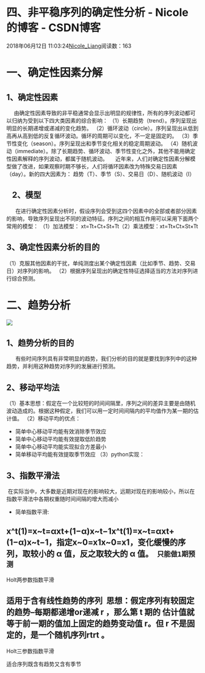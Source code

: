 # 四、非平稳序列的确定性分析 - Nicole的博客 - CSDN博客
2018年06月12日 11:03:24[Nicole_Liang](https://me.csdn.net/weixin_39541558)阅读数：163
# 一、确定性因素分解
## 1、确定性因素
     由确定性因素导致的非平稳通常会显示出明显的规律性，所有的序列波动都可以归纳为受到以下四大类因素的综合影响：
（1）长期趋势（trend）。序列呈现出明显的长期递增或递减的变化趋势。
（2）循环波动（circle）。序列呈现出从低到高再从高到低的反复循环波动。循环的周期可以变化，不一定是固定的。
（3）季节性变化（season）。序列呈现出和季节变化相关的稳定周期波动。
（4）随机波动（immediate）。除了长期趋势、循环波动、季节性变化之外，其他不能用确定性因素解释的序列波动，都属于随机波动。
    近年来，人们对确定性因素分解模型做了改进，如果观察时期不够长，人们将循环因素改为特殊交易日因素（day）。新的四大因素为：
趋势（T）、季节（S）、交易日（D）、随机波动（I）
##    2、模型
      在进行确定性因素分析时，假设序列会受到这四个因素中的全部或者部分因素的影响，导致序列呈现出不同的波动特征。序列之间的相互作用可以采用下面两个常用的模型：
（1）加法模型： xt=Tt+Ct+St+Tt（2）乘法模型：xt=Tt×Ct×St×Tt
## 3、确定性因素分析的目的
（1）克服其他因素的干扰，单纯测度出某个确定性因素（比如季节、趋势、交易日）对序列的影响。
（2）根据序列呈现出的确定性特征选择适当的方法对序列进行综合预测。
# 二、趋势分析
![](https://img-blog.csdn.net/20180612104651148?watermark/2/text/aHR0cHM6Ly9ibG9nLmNzZG4ubmV0L3dlaXhpbl8zOTU0MTU1OA==/font/5a6L5L2T/fontsize/400/fill/I0JBQkFCMA==/dissolve/70)
## 1、趋势分析的目的
      有些时间序列具有非常明显的趋势，我们分析的目的就是要找到序列中的这种趋势，并利用这种趋势对序列的发展进行预测。
## 2、移动平均法
（1）基本思想：假定在一个比较短的时间间隔里，序列之间的差异主要是由随机波动造成的。根据这种假定，我们可以用一定时间间隔内的平均值作为某一期的估计值。
（2）移动平均的优点：
- 简单中心移动平均能有效消除季节效应
- 简单中心移动平均能有效提取低阶趋势
- 简单中心移动平均能实现拟合方差最小
- 简单移动平均能有效提取季节效应
（3）python实现：
## 3、指数平滑法
 在实际当中，大多数是近期对现在的影响较大，远期对现在的影响较小，所以在指数平滑法中各期权重随时间间隔的增大而减小
- 简单指数平滑:
> 
x^t(1)=x~t=αxt+(1−α)x~t−1x^t(1)=x~t=αxt+(1−α)x~t−1，指定x~0=x1x~0=x1，变化缓慢的序列，取较小的 α 值，反之取较大的 α 值。 
`只能做1期预测`
- 
Holt两参数指数平滑
> 
适用于含有线性趋势的序列 
	思想：假定序列有较固定的趋势–每期都递增or递减 r ，那么第 t 期的 估计值就等于前一期的值加上固定的趋势变动值 r。但 r 不是固定的，是一个随机序列rtrt 。
- 
Holt三参数指数平滑
> 
适合序列既含有趋势又含有季节

